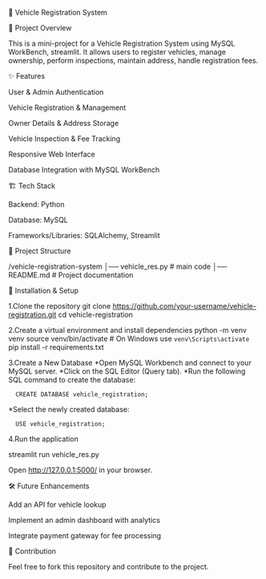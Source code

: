 
🚗 Vehicle Registration System

📌 Project Overview

This is a mini-project for a Vehicle Registration System using MySQL WorkBench, streamlit. It allows users to register vehicles, manage ownership, perform inspections, maintain address, handle registration fees.

✨ Features

User & Admin Authentication

Vehicle Registration & Management

Owner Details & Address Storage

Vehicle Inspection & Fee Tracking

Responsive Web Interface

Database Integration with MySQL WorkBench

🏗 Tech Stack

Backend: Python

Database: MySQL

Frameworks/Libraries: SQLAlchemy, Streamlit

📂 Project Structure

/vehicle-registration-system
│── vehicle_res.py # main code
│── README.md     # Project documentation

🚀 Installation & Setup

1.Clone the repository
   git clone https://github.com/your-username/vehicle-registration.git
   cd vehicle-registration

2.Create a virtual environment and install dependencies
   python -m venv venv
   source venv/bin/activate  # On Windows use `venv\Scripts\activate`
   pip install -r requirements.txt

3.Create a New Database
   *Open MySQL Workbench and connect to your MySQL server.
   *Click on the SQL Editor (Query tab).
   *Run the following SQL command to create the database:

      CREATE DATABASE vehicle_registration;
   *Select the newly created database:

      USE vehicle_registration;

4.Run the application

   streamlit run vehicle_res.py
   
   Open http://127.0.0.1:5000/ in your browser.

🛠 Future Enhancements

Add an API for vehicle lookup

Implement an admin dashboard with analytics

Integrate payment gateway for fee processing

🤝 Contribution

Feel free to fork this repository and contribute to the project.
